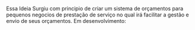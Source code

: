 Essa Ideia Surgiu com principio de criar um sistema de orçamentos para pequenos negocios de prestação de serviço no qual irá facilitar a gestão e envio de seus orçamentos. Em desenvolvimento:
